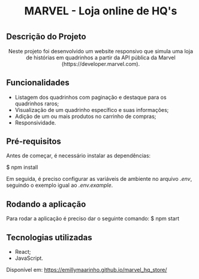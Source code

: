 <h1 align="center"> MARVEL - Loja online de HQ's <h1>
  
## Descrição do Projeto
<p align="center">Neste projeto foi desenvolvido um website responsivo que simula uma loja de histórias em quadrinhos a partir da API pública da Marvel (https://developer.marvel.com).</p>
  
 ## Funcionalidades
  - Listagem dos quadrinhos com paginação e destaque para os quadrinhos raros;
  - Visualização de um quadrinho específico e suas informações;
  - Adição de um ou mais produtos no carrinho de compras;
  - Responsividade.
  
 ## Pré-requisitos 
  Antes de começar, é necessário instalar as dependências:
  
 $ npm install
  
  Em seguida, é preciso configurar as variáveis de ambiente no arquivo <i>.env</i>, seguindo o exemplo igual ao <i>.env.example</i>.
  
  ## Rodando a aplicação
  Para rodar a aplicação é preciso dar o seguinte comando:
 $ npm start
  
  ## Tecnologias utilizadas
  - React;
  - JavaScript.
  
  
  
  Disponível em: https://emillymaarinho.github.io/marvel_hq_store/
  
  
